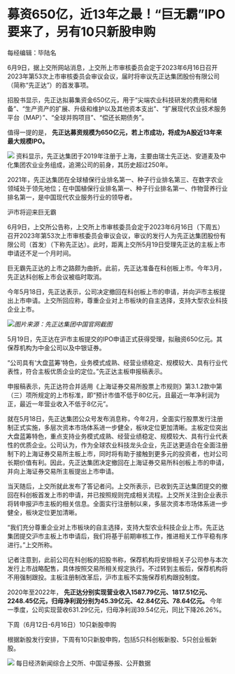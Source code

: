 

# 募资650亿，近13年之最！“巨无霸”IPO要来了，另有10只新股申购

每经编辑：毕陆名

6月9日，据上交所网站消息，上交所上市审核委员会定于2023年6月16日召开2023年第53次上市审核委员会审议会议，届时将审议先正达集团股份有限公司（简称“先正达”）的首发事项。

招股书显示，先正达拟募集资金650亿元，用于“尖端农业科技研发的费用和储备”、“生产资产的扩展、升级和维护以及其他资本支出”、“扩展现代农业技术服务平台（MAP）”、“全球并购项目”、“偿还长期债务”。

值得一提的是， **先正达募资规模为650亿元，若上市成功，将成为A股近13年来最大规模IPO。**

![](https://inews.gtimg.com/om_bt/OblskYxI1IwY9PpeD26KBPvFyQgoned1CvIHkdpNqIjZ4AA/1000)
资料显示，先正达集团于2019年注册于上海，主要由瑞士先正达、安道麦及中化集团农业业务组成，追溯公司的前身，其历史超过250年。

2021年，先正达集团在全球植保行业排名第一、种子行业排名第三、在数字农业领域处于领先地位；在中国植保行业排名第一、种子行业排名第一、作物营养行业排名第一，是中国现代农业服务行业的领导者。

沪市将迎来巨无霸

6月9日，上交所公告称，上交所上市审核委员会定于2023年6月16日（下周五）召开2023年第53次上市审核委员会审议会议，审议的发行人为先正达集团股份有限公司（首发）（下称先正达）。此时，距离上交所5月19日受理先正达的主板上市申请还不足一个月时间。

巨无霸先正达的上市之路颇为曲折。此前，先正达准备在科创板上市。今年3月，先正达科创板上市会议被临时取消。

今年5月18日，先正达表示，公司决定撤回在科创板上市的申请，并向沪市主板提出上市申请。上交所回应称，尊重企业对上市板块的自主选择，支持大型农业科技企业上市。

![](https://inews.gtimg.com/om_bt/OWHFsAmKI8ocSLdcg6sJYNofZffk5euLWuF1m1Tmu9h0gAA/1000)_图片来源：先正达集团中国官网截图_

5月19日，先正达在沪市主板提交的IPO申请正式获得受理，拟融资650亿元。其保荐机构为中金公司以及中银证券。

“公司具有‘大盘蓝筹’特色，业务模式成熟、经营业绩稳定、规模较大、具有行业代表性，符合主板优质企业的定位。”先正达主板申报稿表示。

申报稿表示，先正达符合并适用《上海证券交易所股票上市规则》第3.1.2款中第（三）项所规定的上市标准，即“预计市值不低于80亿元，且最近一年净利润为正，最近一年营业收入不低于8亿元”。

就在5月18日，先正达集团公众号发布消息称，今年2月，全面实行股票发行注册制正式实施，多层次资本市场体系进一步健全，板块定位更加清晰。主板定位突出大盘蓝筹特色，重点支持业务模式成熟、经营业绩稳定、规模较大、具有行业代表性的优质企业。公司认为，作为全球农业科技龙头企业，先正达更适合在全面注册制下的上海证券交易所主板上市，同时将有助于接触到更多元的投资者，也对公司长期价值有利。因此，先正达集团决定撤回在上海证券交易所科创板上市的申请，并向上海证券交易所主板提出上市申请。

当天随后，上交所就此发布了答记者问。上交所表示，已收到先正达集团提交的撤回在科创板首发上市的申请，并已按照规则完成相关流程。上交所关注到企业表示将转申报沪市主板的相关信息。全面实行注册制以来，多层次资本市场体系进一步健全，板块定位更加清晰。

“我们充分尊重企业对上市板块的自主选择，支持大型农业科技企业上市。先正达集团提交沪市主板上市申请后，我们将基于前期审核工作，推进相关工作平稳有序进行。”上交所称。

记者注意到，此前公司在科创板的招股书称，保荐机构将安排相关子公司参与本次发行上市战略配售，具体按照交易所相关规定执行。不过转到主板后，保荐机构将不用强制跟投。主板注册制改革后，沪市主板不实施保荐机构跟投制度。

2020年至2022年，
**先正达分别实现营业收入1587.79亿元、1817.51亿元、2248.45亿元，归母净利润分别为45.39亿元、42.84亿元、78.64亿元。**
今年一季度，公司实现营收631.29亿元，归母净利润39.54亿元，同比下降26.26%。

下周（6月12日-6月16日）10只新股申购

根据新股发行安排，下周有10只新股申购，包括5只科创板新股、5只创业板新股。

![](https://inews.gtimg.com/om_bt/Om0j6-0vXOw90xZc2zSBBDAmac40VkVAw8toTQblU_MtcAA/1000)
每日经济新闻综合上交所、中国证券报、公开数据

